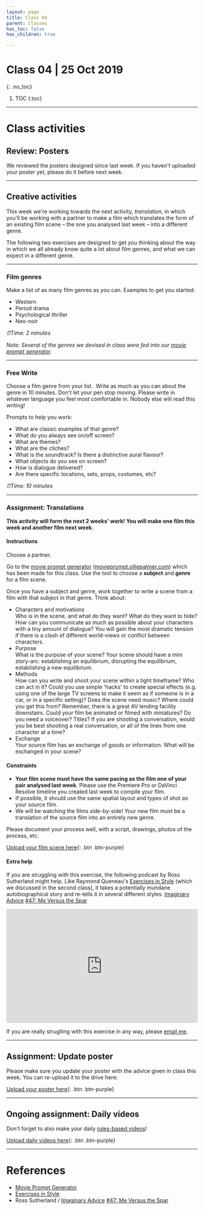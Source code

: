```yaml
---
layout: page
title: Class 04
parent: Classes
has_toc: false
has_children: true

---
```

# Class 04 | 25 Oct 2019
{: .no_toc}

1. TOC
{:toc}

----

# Class activities

## Review: Posters

We reviewed the posters designed since last week. If you haven't uploaded your poster yet, please do it before next week.

----

## Creative activities

This week we're working towards the next activity, _translation_, in which you'll be working with a partner to make a film which translates the form of an existing film scene – the one you analysed last week – into a different genre.

The following two exercises are designed to get you thinking about the way in which we all already know quite a lot about film genres, and what we can expect in a different genre.

----

### Film genres

Make a list of as many film genres as you can. Examples to get you started:

- Western
- Period drama
- Psychological thriller
- Neo-noir

_⏰️Time: 2 minutes_

_Note: Several of the genres we devised in class were fed into our [movie prompt generator](https://movieprompt.olliepalmer.com)._

----

### Free Write

Choose a film genre from your list.  Write as much as you can about the genre in 10 minutes. Don't let your pen stop moving. Please write in whatever language you feel most comfortable in. Nobody else will read this writing!

Prompts to help you work:

- What are classic examples of that genre?
- What do you always see on/off screen?
- What are themes?
- What are the cliches?
- What is the soundtrack? Is there a distinctive aural flavour?
- What objects do you see on screen?
- How is dialogue delivered?
- Are there specific locations, sets, props, costumes, etc?

_⏰️Time: 10 minutes_

----

### Assignment: Translations

**This activity will form the next 2 weeks' work! You will make one film this week and another film next week.**

#### Instructions

Choose a partner.

Go to the [movie prompt generator](https://movieprompt.olliepalmer.com)  ([movieprompt.olliepalmer.com](https://movieprompt.olliepalmer.com)) which has been made for this class. Use the tool to choose a **subject** and **genre** for a film scene.

Once you have a subject and genre, work together to write a scene from a film with that subject in that genre. Think about:

- Characters and motivations  
  Who is in the scene, and what do they want? What do they want to hide? How can you communicate as much as possible about your characters with a tiny amount of dialogue? You will gain the most dramatic tension if there is a clash of different world-views or conflict between characters.
- Purpose  
  What is the purpose of your scene? Your scene should have a mini story-arc: establishing an equilibrium, disrupting the equilibrium, establishing a new equilibrium.
- Methods  
  How can you write and shoot your scene within a tight timeframe? Who can act in it? Could you use simple 'hacks' to create special effects (e.g. using one of the large TV screens to make it seem as if someone is in a car, or in a specific setting)? Does the scene need music? Where could you get this from? Remember, there is a great AV lending facility downstairs. Could your film be animated or filmed with miniatures? Do you need a voiceover? Titles? If you are shooting a conversation, would you be best shooting a real conversation, or all of the lines from one character at a time?
- Exchange  
  Your source film has an exchange of goods or information. What will be exchanged in your scene?

#### Constraints

  - **Your film scene must have the same pacing as the film one of your pair analysed last week**. Please use the Premiere Pro or DaVinci Resolve timeline you created last week to compile your film.
  - If possible, it should use the same spatial layout and types of shot as your source film.
  - We will be watching the films side-by-side! Your new film must be a translation of the source film into an entirely new genre.

Please document your process well, with a script, drawings, photos of the process, etc.

[Upload your film scene here](https://forms.gle/7TcV2zxLwqxRZ7sL8){: .btn .btn-purple}

#### Extra help

If you are struggling with this exercise, the following podcast by Ross Sutherland might help. Like Raymond Queneau's [Exercises in Style](https://monoskop.org/images/4/49/Queneau_Raymond_Exercises_in_Style_pp_1-26.pdf) (which we discussed in the second class), it takes a potentially mundane autobiographical story and re-tells it in several different styles. [Imaginary Advice](https://www.imaginaryadvice.com) [#47: Me Versus the Spar](https://soundcloud.com/ross-sutherland/47-me-versus-the-spar-parts-1-to-7)

<iframe width="100%" height="300" scrolling="no" frameborder="no" allow="autoplay" src="https://w.soundcloud.com/player/?url=https%3A//api.soundcloud.com/tracks/424269684&color=%23ff5500&auto_play=false&hide_related=false&show_comments=true&show_user=true&show_reposts=false&show_teaser=true&visual=true"></iframe>

If you are really struglling with this exercise in any way, please [email me](mailto:om.palmer@avans.nl).


-----


## Assignment: Update poster

Please make sure you update your poster with the advice given in class this week. You can re-upload it to the drive here:

[Upload your poster here](https://forms.gle/HumGQYYTrYDPw4Bt7){: .btn .btn-purple}



----

## Ongoing assignment: Daily videos

Don't forget to also make your daily [rules-based videos](../classes/class-01.html#activity-3-rules-for-your-daily-film)!

[Upload daily videos here](https://forms.gle/k2Excws5CPx5QRrN8){: .btn .btn-purple}


----


# References


- [Movie Prompt Generator](https://movieprompt.netlify.com/)
- [Exercises in Style](https://monoskop.org/images/4/49/Queneau_Raymond_Exercises_in_Style_pp_1-26.pdf)
- Ross Sutherland / [Imaginary Advice](https://www.imaginaryadvice.com) [#47: Me Versus the Spar](https://soundcloud.com/ross-sutherland/47-me-versus-the-spar-parts-1-to-7)
